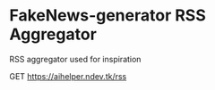 # FakeNews-generator RSS Aggregator
RSS aggregator used for inspiration

GET https://aihelper.ndev.tk/rss
